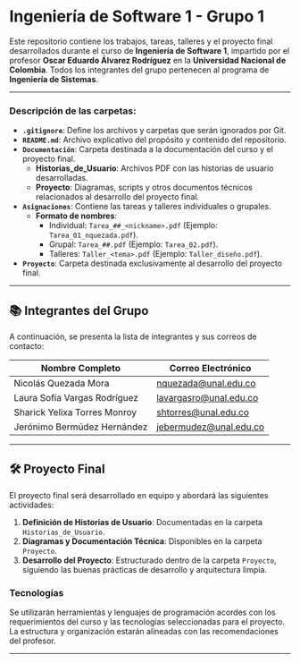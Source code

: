 # Ingeniería de Software 1 - Grupo 1

Este repositorio contiene los trabajos, tareas, talleres y el proyecto final desarrollados durante el curso de **Ingeniería de Software 1**, impartido por el profesor **Oscar Eduardo Álvarez Rodríguez** en la **Universidad Nacional de Colombia**. Todos los integrantes del grupo pertenecen al programa de **Ingeniería de Sistemas**.

---


### **Descripción de las carpetas:**
- **`.gitignore`**: Define los archivos y carpetas que serán ignorados por Git.
- **`README.md`**: Archivo explicativo del propósito y contenido del repositorio.
- **`Documentación`**: Carpeta destinada a la documentación del curso y el proyecto final.
  - **Historias_de_Usuario**: Archivos PDF con las historias de usuario desarrolladas.
  - **Proyecto**: Diagramas, scripts y otros documentos técnicos relacionados al desarrollo del proyecto final.
- **`Asignaciones`**: Contiene las tareas y talleres individuales o grupales.
  - **Formato de nombres**:
    - Individual: `Tarea_##_<nickname>.pdf` (Ejemplo: `Tarea_01_nquezada.pdf`).
    - Grupal: `Tarea_##.pdf` (Ejemplo: `Tarea_02.pdf`).
    - Talleres: `Taller_<tema>.pdf` (Ejemplo: `Taller_diseño.pdf`).
- **`Proyecto`**: Carpeta destinada exclusivamente al desarrollo del proyecto final.

---

## 📚 **Integrantes del Grupo**
A continuación, se presenta la lista de integrantes y sus correos de contacto:

| **Nombre Completo**           | **Correo Electrónico**         |  
|-------------------------------|--------------------------------|
| Nicolás Quezada Mora          | nquezada@unal.edu.co          |  
| Laura Sofía Vargas Rodríguez  | lavargasro@unal.edu.co        |  
| Sharick Yelixa Torres Monroy  | shtorres@unal.edu.co          |  
| Jerónimo Bermúdez Hernández   | jebermudez@unal.edu.co        |

---

## 🛠️ **Proyecto Final**
El proyecto final será desarrollado en equipo y abordará las siguientes actividades:  
1. **Definición de Historias de Usuario**: Documentadas en la carpeta `Historias_de_Usuario`.
2. **Diagramas y Documentación Técnica**: Disponibles en la carpeta `Proyecto`.
3. **Desarrollo del Proyecto**: Estructurado dentro de la carpeta `Proyecto`, siguiendo las buenas prácticas de desarrollo y arquitectura limpia.

### **Tecnologías**
Se utilizarán herramientas y lenguajes de programación acordes con los requerimientos del curso y las tecnologías seleccionadas para el proyecto. La estructura y organización estarán alineadas con las recomendaciones del profesor.

---


